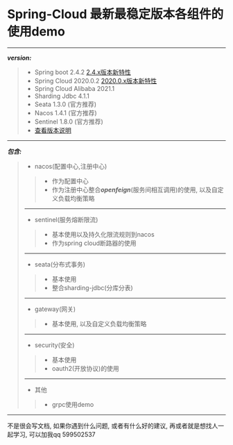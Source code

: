 # Spring-Cloud 最新最稳定版本各组件的使用demo
***
***version:***
> - Spring boot             2.4.2       [2.4.x版本新特性](https://github.com/spring-projects/spring-boot/wiki/Spring-Boot-2.4-Release-Notes)
> - Spring Cloud            2020.0.2    [2020.0.x版本新特性](https://github.com/spring-cloud/spring-cloud-release/wiki/Spring-Cloud-2020.0-Release-Notes)
> - Spring Cloud Alibaba    2021.1
> - Sharding Jdbc           4.1.1
> - Seata                   1.3.0 (官方推荐)
> - Nacos                   1.4.1 (官方推荐)
> - Sentinel                1.8.0 (官方推荐)
> - [查看版本说明](https://github.com/alibaba/spring-cloud-alibaba/wiki/%E7%89%88%E6%9C%AC%E8%AF%B4%E6%98%8E)
***
***包含:***
> - nacos(配置中心,注册中心)
>>  - 作为配置中心
>>  - 作为注册中心整合***openfeign***(服务间相互调用)的使用, 以及自定义负载均衡策略
> ***
> - sentinel(服务熔断限流)
>>  - 基本使用以及持久化限流规则到nacos
>>  - 作为spring cloud断路器的使用
> ***
> - seata(分布式事务)
>>  - 基本使用
>>  - 整合sharding-jdbc(分库分表)
> ***
> - gateway(网关)
>>  - 基本使用, 以及自定义负载均衡策略
> ***
> - security(安全)
>>  - 基本使用
>>  - oauth2(开放协议)的使用
> ***
> - 其他
>>  - grpc使用demo 

***
不是很会写文档, 如果你遇到什么问题, 或者有什么好的建议, 再或者就是想找人一起学习, 可以加我qq 599502537